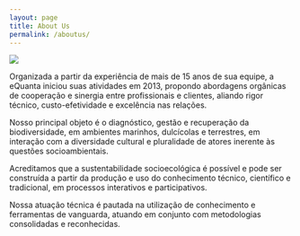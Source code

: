 ```yaml
---
layout: page
title: About Us
permalink: /aboutus/
---
```

<img src="/home/euro/Pictures/11990608_128130250871161_3719280075840766088_n.png"/> 

Organizada a partir da experiência de mais de 15 anos de sua equipe, a eQuanta iniciou suas atividades em 2013, 
propondo abordagens orgânicas de cooperação e sinergia entre profissionais e clientes, aliando rigor técnico, 
custo-efetividade e excelência nas relações.


Nosso principal objeto é o diagnóstico, gestão e recuperação da biodiversidade, em ambientes marinhos, dulcícolas e terrestres,
em interação com a diversidade cultural e pluralidade de atores inerente às questões socioambientais.


Acreditamos que a sustentabilidade socioecológica é possível e pode ser construída a partir da produção e uso do conhecimento técnico, científico e tradicional, em processos interativos e participativos.


Nossa atuação técnica é pautada na utilização de conhecimento e ferramentas de vanguarda, atuando 
em conjunto com metodologias consolidadas e reconhecidas.

